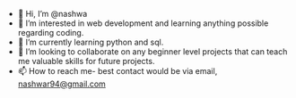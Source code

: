 - 👋 Hi, I’m @nashwa
- 👀 I’m interested in web development and learning anything possible regarding coding. 
- 🌱 I’m currently learning python and sql. 
- 💞️ I’m looking to collaborate on any beginner level projects that can teach me valuable skills for future projects.
- 📫 How to reach me- best contact would be via email, nashwar94@gmail.com

<!---
nashwar/nashwar is a ✨ special ✨ repository because its `README.md` (this file) appears on your GitHub profile.
You can click the Preview link to take a look at your changes.
--->
